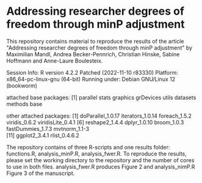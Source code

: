 # Addressing researcher degrees of freedom through minP adjustment

This repository contains material to reproduce the results of the article "Addressing researcher degrees of freedom through minP adjustment" by Maximilian Mandl, Andrea Becker-Pennrich, Christian Hinske, Sabine Hoffmann and Anne-Laure Boulesteix. 

Session Info:
R version 4.2.2 Patched (2022-11-10 r83330)
Platform: x86_64-pc-linux-gnu (64-bit)
Running under: Debian GNU/Linux 12 (bookworm)

attached base packages:
[1] parallel  stats     graphics  grDevices utils     datasets  methods   base     

other attached packages:
 [1] doParallel_1.0.17 iterators_1.0.14  foreach_1.5.2     viridis_0.6.2     viridisLite_0.4.1
 [6] reshape2_1.4.4    dplyr_1.0.10      broom_1.0.3       fastDummies_1.7.3 mvtnorm_1.1-3    
[11] ggplot2_3.4.1     rlist_0.4.6.2    

The repository contains of three R-scripts and one results folder: functions.R, analysis_minP.R, analysis_fwer.R. To reproduce the results, please set the working directory to the repository and the number of cores to use
in both files. analysis_fwer.R produces Figure 2 and analysis_nimP.R Figure 3 of the manuscript.
